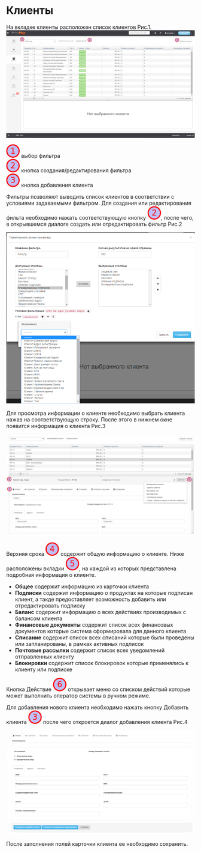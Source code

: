 # Клиенты  

На вкладке клиенты расположен список клиентов Рис.1.  
![](klients1.png)  

![](1.png) выбор фильтра  
![](2.png) кнопка создания/редактирования фильтра  
![](3.png) кнопка добавления клиента

Фильтры позволяют выводить список клиентов в соответствии с условиями задаваемыми фильтром. Для создания или редактирования фильта необходимо нажать соответствующую кнопку ![](2.png), после чего, в открывшемся диалоге создать или отредактировать фильтр Рис.2  

![](klients2.png)  

Для просмотра информации о клиенте необходимо выбрать клиента нажав на соответствующую строку. После этого в нижнем окне появится информация о клиента Рис.3

![](klients3.png)  

Верхняя срока ![](4.png) содержит общую информацию о клиенте. Ниже расположены вкладки ![](5.png), на каждой из которых представлена подробная информация о клиенте.
  
* **Общее** содержит информацию из карточки клиента  
* **Подписки** содержит информацию о продуктах на которые подписан клиент, а такде предоставляет возможность добавить или отредактировать подписку  
* **Баланс** содержит информацию о всех действиях производимых с балансом клиента  
* **Финансовые документы** содержит список всех финансовых документов которые система сформировала для данного клиента  
* **Списание** содержит список всех списаний которые были проведены или запланированы, в рамках активных подписок  
* **Почтовые рассылки** содержит список всех уведомлений отправленных клиенту  
* **Блокировки** содержит список блокировок которые применялись к клиенту или подписке  

Кнопка Действие ![](6.png) открывает меню со списком действий которые может выполнить оператор системы в ручном режиме.

Для добавления нового клиента необходимо нажать кнопку Добавить клиента ![](3.png) после чего откроется диалог добавления клиента Рис.4

![](klients4.png)  

После заполнения полей карточки клиента ее необходимо сохранить.




